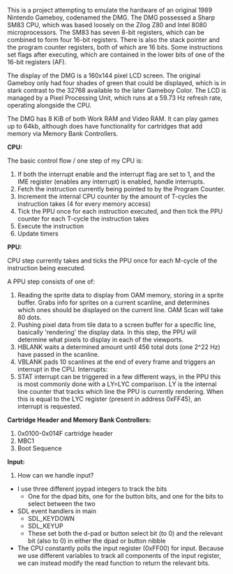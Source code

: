 This is a project attempting to emulate the hardware of an original 1989 Nintendo Gameboy, codenamed the DMG. The DMG possessed a Sharp SM83 CPU, which was based loosely on the Zilog Z80 and Intel 8080 microprocessors. The SM83 has seven 8-bit registers, which can be combined to form four 16-bit registers. There is also the stack pointer and the program counter registers, both of which are 16 bits. Some instructions set flags after executing, which are contained in the lower bits of one of the 16-bit registers (AF).

The display of the DMG is a 160x144 pixel LCD screen. The original Gameboy only had four shades of green that could be displayed, which is in stark contrast to the 32768 available to the later Gameboy Color. The LCD is managed by a Pixel Processing Unit, which runs at a 59.73 Hz refresh rate, operating alongside the CPU.

The DMG has 8 KiB of both Work RAM and Video RAM. It can play games up to 64kb, although does have functionality for cartridges that add memory via Memory Bank Controllers. 

**CPU:**

The basic control flow / one step of my CPU is:

1) If both the interrupt enable and the interrupt flag are set to 1, and the IME register (enables any interrupt) is enabled, handle interrupts.
2) Fetch the instruction currently being pointed to by the Program Counter. 
3) Increment the internal CPU counter by the amount of T-cycles the instruction takes (4 for every memory access)
4) Tick the PPU once for each instruction executed, and then tick the PPU counter for each T-cycle the instruction takes
5) Execute the instruction
6) Update timers

**PPU:**

CPU step currently takes and ticks the PPU once for each M-cycle of the instruction being executed.  

A PPU step consists of one of:
1) Reading the sprite data to display from OAM memory, storing in a sprite buffer. Grabs info for sprites on a current scanline, and determines which ones should be displayed on the current line. OAM Scan will take 80 dots.
2) Pushing pixel data from tile data to a screen buffer for a specific line, basically 'rendering' the display data. In this step, the PPU will determine what pixels to display in each of the viewports.
3) HBLANK waits a determined amount until 456 total dots (one 2^22 Hz) have passed in the scanline.
4) VBLANK pads 10 scanlines at the end of every frame and triggers an interrupt in the CPU.
Interrupts:
1) STAT interrupt can be triggered in a few different ways, in the PPU this is most commonly done with a LY=LYC comparison. LY is the internal line counter that tracks which line the PPU is currently rendering. When this is equal to the LYC register (present in address 0xFF45), an interrupt is requested.

**Cartridge Header and Memory Bank Controllers:**
1) 0x0100-0x014F cartridge header
2) MBC1
3) Boot Sequence

**Input:**
1) How can we handle input? 
- I use three different joypad integers to track the bits
    - One for the dpad bits, one for the button bits, and one for the bits to select between the two
- SDL event handlers in main
    - SDL_KEYDOWN
    - SDL_KEYUP
    - These set both the d-pad or button select bit (to 0) and the relevant bit (also to 0) in either the dpad or button nibble
- The CPU constantly polls the input register (0xFF00) for input. Because we use different variables to track all components of the input register, we can instead modify the read function to return the relevant bits.